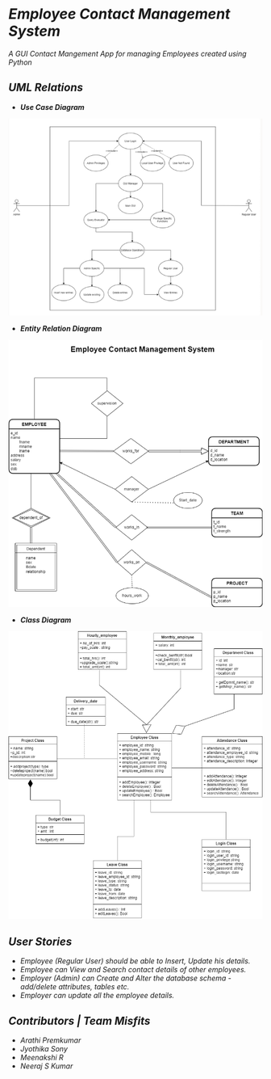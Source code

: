 # ***Employee Contact Management System***
*A GUI Contact Mangement App for managing Employees created using Python*


## ***UML Relations***

- ***Use Case Diagram*** 

![Use case Diagram](res/UML/UseCase.png "Use Case Diagram")

- ***Entity Relation Diagram***

![ER Diagram](res/UML/SE_ERD_ECMS.png "Use Case Diagram")

- ***Class Diagram***

![Class Diagram](res/UML/class_diagram.png "Class Diagram")

## ***User Stories***
- *Employee (Regular User) should be able to Insert, Update his details.*
- *Employee can View and Search contact details of other employees.*
- *Employer (Admin) can Create and Alter the database schema - add/delete attributes, tables etc.*
- *Employer can update all the employee details.*


## ***Contributors | Team Misfits***
- *Arathi Premkumar*
- *Jyothika Sony*
- *Meenakshi R*
- *Neeraj S Kumar*
